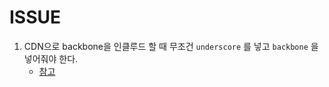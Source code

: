 # ISSUE

1. CDN으로 backbone을 인클루드 할 때 무조건 `underscore` 를 넣고 `backbone` 을 넣어줘야 한다.
   * [참고](https://stackoverflow.com/questions/4875743/backbone-js-extend-undefined)

